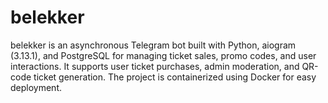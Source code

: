 # belekker
belekker is an asynchronous Telegram bot built with Python, aiogram (3.13.1), and PostgreSQL for managing ticket sales, promo codes, and user interactions. It supports user ticket purchases, admin moderation, and QR-code ticket generation. The project is containerized using Docker for easy deployment.
